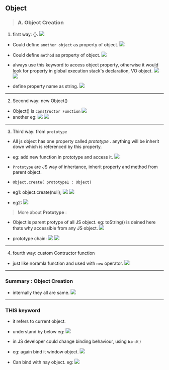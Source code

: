 ## Object

> ### A. Object Creation

1. first way: {}.
![](https://github.com/lekhrajdinkar/01-front-end-pack/blob/master/VanillaJS/NOTES_JS/asset/object/01.jpg)

- Could define `another object` as property of object.
![](https://github.com/lekhrajdinkar/01-front-end-pack/blob/master/VanillaJS/NOTES_JS/asset/object/02.jpg)

- Could define `method` as property of object.
![](https://github.com/lekhrajdinkar/01-front-end-pack/blob/master/VanillaJS/NOTES_JS/asset/object/02_1.jpg)

- always use this keyword to access object property, otherwise it would look for property in global execution stack's declaration, VO object.
![](https://github.com/lekhrajdinkar/01-front-end-pack/blob/master/VanillaJS/NOTES_JS/asset/object/03_1.jpg)
![](https://github.com/lekhrajdinkar/01-front-end-pack/blob/master/VanillaJS/NOTES_JS/asset/object/03.jpg)
- define property name as string.
![](https://github.com/lekhrajdinkar/01-front-end-pack/blob/master/VanillaJS/NOTES_JS/asset/object/04.jpg)

***

2. Second way: new Object()
- Object() is `constructor Function`
![](https://github.com/lekhrajdinkar/01-front-end-pack/blob/master/VanillaJS/NOTES_JS/asset/object/05.jpg)
- another eg:
![](https://github.com/lekhrajdinkar/01-front-end-pack/blob/master/VanillaJS/NOTES_JS/asset/object/17.jpg)
![](https://github.com/lekhrajdinkar/01-front-end-pack/blob/master/VanillaJS/NOTES_JS/asset/object/18.jpg)
***

3. Third way: from `prototype` 
- All js object has one property called _prototype_ . anything will be inherit down which is referenced by this property.
- eg: add new function in prototype and access it.
![](https://github.com/lekhrajdinkar/01-front-end-pack/blob/master/VanillaJS/NOTES_JS/asset/object/09.jpg)

- `Prototype` are JS way of inhertance, inherit property and method from parent object.
- `Object.create( prototype1 : Object)`
- eg1: object.create(null);
![](https://github.com/lekhrajdinkar/01-front-end-pack/blob/master/VanillaJS/NOTES_JS/asset/object/06.jpg)
![](https://github.com/lekhrajdinkar/01-front-end-pack/blob/master/VanillaJS/NOTES_JS/asset/object/13.jpg)

- eg2:
![](https://github.com/lekhrajdinkar/01-front-end-pack/blob/master/VanillaJS/NOTES_JS/asset/object/11.jpg)

> More about **Prototype** :

- Object is parent protype of all JS object. eg: toString() is deined here thats why accessible from any JS object.
![](https://github.com/lekhrajdinkar/01-front-end-pack/blob/master/VanillaJS/NOTES_JS/asset/object/07.jpg)

- prototype chain:
![](https://github.com/lekhrajdinkar/01-front-end-pack/blob/master/VanillaJS/NOTES_JS/asset/object/08.jpg)
![](https://github.com/lekhrajdinkar/01-front-end-pack/blob/master/VanillaJS/NOTES_JS/asset/object/08_1.jpg)

***

4. fourth way: custom Contructor function

- just like noramla function and used with `new` operator.
![](https://github.com/lekhrajdinkar/01-front-end-pack/blob/master/VanillaJS/NOTES_JS/asset/object/10.jpg)

***

### Summary : Object Creation
- internally they all are same.
![](https://github.com/lekhrajdinkar/01-front-end-pack/blob/master/VanillaJS/NOTES_JS/asset/object/12.jpg)

***

### THIS keyword

- it refers to current object.
- understand by below eg:
![](https://github.com/lekhrajdinkar/01-front-end-pack/blob/master/VanillaJS/NOTES_JS/asset/object/14.jpg)

- in JS developer could change binding behaviour, using `bind()`
- eg: again bind it window object.
![](https://github.com/lekhrajdinkar/01-front-end-pack/blob/master/VanillaJS/NOTES_JS/asset/object/15.jpg)

- Can bind with nay object. eg:
![](https://github.com/lekhrajdinkar/01-front-end-pack/blob/master/VanillaJS/NOTES_JS/asset/object/16.jpg)
